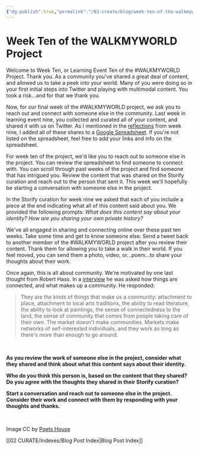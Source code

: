 ```yaml
---
{"dg-publish":true,"permalink":"/03-create/blog/week-ten-of-the-walkmyworld-project/","title":"Week Ten of the #WALKMYWORLD Project","tags":["walkmyworld"]}
---
```


# Week Ten of the WALKMYWORLD Project

Welcome to Week Ten, or Learning Event Ten of the #WALKMYWORLD Project. Thank you. As a community you've shared a great deal of content, and allowed us to take a peek into your world. Many of you were doing so in your first initial steps into Twitter and playing with multimodal content. You took a risk...and for that we thank you.

Now, for our final week of the #WALKMYWORLD project, we ask you to reach out and connect with someone else in the community. Last week in learning event nine, you collected and curated all of your content, and shared it with us on Twitter. As I mentioned in the [reflections](http://wiobyrne.com/reflections-from-week-nine-of-the-walkmyworld-project/) from week nine, I added all of these shares to a [Google Spreadsheet](https://docs.google.com/spreadsheets/d/1dPpUGkVcEpgewx21loaWMaQvQctGod8M-UNkm49Fof8/edit?usp=sharing). If you're not listed on the spreadsheet, feel free to add your links and info on the spreadsheet. 

For week ten of the project, we'd like you to reach out to someone else in the project. You can review the spreadsheet to find someone to connect with. You can scroll through past weeks of the project and find someone that has intrigued you. Review the content that was shared on the Storify curation and reach out to the person that sent it. This week we'll hopefully be starting a conversation with someone else in the project.

In the Storify curation for week nine we asked that each of you include a piece at the end indicating what all of this content said about you. We provided the following prompts: _What does this content say about your identity? How are you sharing your own private history?_

We've all engaged in sharing and connecting online over these past ten weeks. Take some time and get to know someone else. Send a tweet back to another member of the #WALKMYWORLD project after you review their content. Thank them for allowing you to take a walk in their world. If you feel moved, you can send them a photo, video, or...poem...to share your thoughts about their work.

Once again, this is all about community. We're motivated by one last thought from Robert Hass. In a [interview](http://www.english.illinois.edu/maps/poets/g_l/haas/onlineinterviews.htm) he was asked how things are connected, and what makes up a community. He responded:

> They are the kinds of things that make us a community: attachment to place, attachment to local arts traditions, the ability to read literature, the ability to look at paintings, the sense of connectedness to the land, the sense of community that comes from people taking care of their own. The market doesn't make communities. Markets make networks of self-interested individuals, and they work as long as there's more than enough to go around.

 

**As you review the work of someone else in the project, consider what they shared and think about what this content says about their identity.**

**Who do you think this person is, based on the content that they shared? Do you agree with the thoughts they shared in their Storify curation?**

**Start a conversation and reach out to someone else in the project. Consider their work and connect with them by responding with your thoughts and thanks.** 

 

Image CC by [Poets House](http://www.poetshouse.org/programs-and-events/readings-and-conversations)

[[02 CURATE/Indexes/Blog Post Index\|Blog Post Index]]